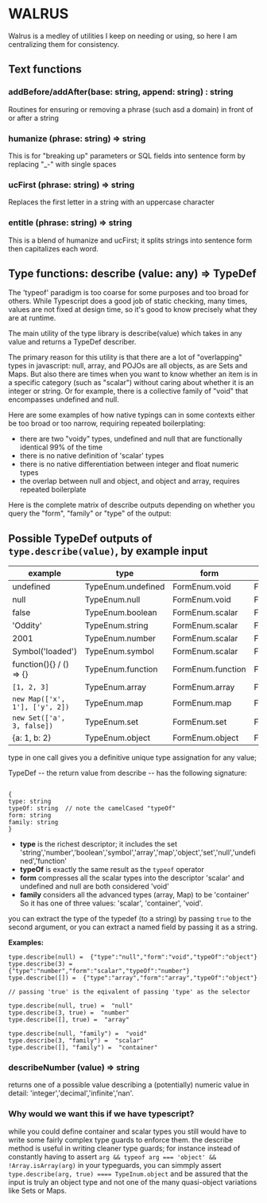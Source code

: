 # WALRUS

Walrus is a medley of utilities I keep on needing or using, so here I am centralizing 
them for consistency. 

## Text functions

### addBefore/addAfter(base: string, append: string) : string

Routines for ensuring or removing a phrase (such asd a domain) in front of or after a string

### humanize (phrase: string) => string

This is for "breaking up" parameters or SQL fields into sentence form by replacing "_-" with
single spaces

### ucFirst (phrase: string) => string

Replaces the first letter in a string with an uppercase character

### entitle (phrase: string) => string

This is a blend of humanize and ucFirst; it splits strings into sentence form then
capitalizes each word. 

## Type functions: describe (value: any) => TypeDef

The 'typeof' paradigm is too coarse for some purposes and too broad for others. While 
Typescript does a good job of static checking, many times, values are not fixed at design 
time, so it's good to know precisely what they are at runtime. 

The main utility of the type library is describe(value) which takes in any value
and returns a TypeDef describer. 

The primary reason for this utility is that there are a lot of "overlapping" types in 
javascript: null, array, and POJOs are all objects, as are Sets and Maps. But also there
are times when you want to know whether an item is in a specific category (such as "scalar")
without caring about whether it is an integer or string. Or for example, there is a collective family of "void"
that encompasses undefined and null. 

Here are some examples of how native typings can in some contexts either be too broad or too narrow,
requiring repeated boilerplating:

* there are two "voidy" types, undefined and null that are functionally identical 99% of the time
* there is no native definition of 'scalar' types 
* there is no native differentiation between integer and float numeric types 
* the overlap between null and object, and object and array, requires repeated boilerplate

Here is the complete matrix of describe outputs depending on whether you query the "form", "family" or "type"
of the output: 

## Possible TypeDef outputs of `type.describe(value)`, by example input

| example                         | type                | form              | family             | typeOf      |
|---------------------------------|---------------------|-------------------|--------------------|-------------|
| undefined                       | TypeEnum.undefined  | FormEnum.void     | FormEnum.void      | 'undefined' |
| null                            | TypeEnum.null       | FormEnum.void     | FormEnum.void      | 'object'    |
| false                           | TypeEnum.boolean    | FormEnum.scalar   | FormEnum.scalar    | 'boolean'   |
| 'Oddity'                        | TypeEnum.string     | FormEnum.scalar   | FormEnum.scalar    | 'string'    |
| 2001                            | TypeEnum.number     | FormEnum.scalar   | FormEnum.scalar    | 'number'    |
| Symbol('loaded')                | TypeEnum.symbol     | FormEnum.scalar   | FormEnum.scalar    | 'symbol'    | 
| function(){} / () => {}         | TypeEnum.function   | FormEnum.function | FormEnum.function  | 'function'  |
| `[1, 2, 3]`                     | TypeEnum.array      | FormEnum.array    | FormEnum.container | 'object'    |
| `new Map(['x', 1'], ['y', 2])`  | TypeEnum.map        | FormEnum.map      | FormEnum.container | 'object'    | 
| `new Set(['a', 3, false])`      | TypeEnum.set        | FormEnum.set      | FormEnum.container | 'object'    |
| {a: 1, b: 2}                    | TypeEnum.object     | FormEnum.object   | FormEnum.container | 'object'    |


type in one call gives you a definitive unique type assignation for any value; 

TypeDef -- the return value from describe -- has the following signature:

```

{
type: string
typeOf: string  // note the camelCased "typeOf"
form: string
family: string
}

```

* **type** is the richest descriptor; it includes the set 'string','number','boolean','symbol','array','map','object','set','null','undefined','function'
* **typeOf** is exactly the same result as the `typeof` operator
* **form** compresses all the scalar types into the descriptor 'scalar' and undefined and null are both considered 'void' 
* **family** considers all the advanced types (array, Map) to be 'container' So it has one of three values: 'scalar', 'container', 'void'. 

you can extract the type of the typedef (to a string) by passing `true` to the second argument, or
you can extract a named field by passing it as a string. 

**Examples:**

```
type.describe(null) =  {"type":"null","form":"void","typeOf":"object"}
type.describe(3) =  {"type":"number","form":"scalar","typeOf":"number"}
type.describe([]) =  {"type":"array","form":"array","typeOf":"object"}

// passing 'true' is the eqivalent of passing 'type' as the selector

type.describe(null, true) =  "null"
type.describe(3, true) =  "number"
type.describe([], true) =  "array"

type.describe(null, "family") =  "void"
type.describe(3, "family") =  "scalar"
type.describe([], "family") =  "container"
```

### describeNumber (value) => string

returns one of a possible value describing a (potentially) numeric value in detail: 'integer','decimal','infinite','nan'.

### Why would we want this if we have typescript? 

while you could define container and scalar types you still would have to write some fairly complex type guards to enforce them.
the describe method is useful in writing cleaner type guards; for instance instead of constantly having to assert
` arg && typeof arg === 'object' && !Array.isArray(arg) ` in your typeguards, you can simmply assert 
`type.describe(arg, true) ==== TypeInum.object` and be assured that the input is truly an object type and not one of the many 
quasi-object variations like Sets or Maps. 

